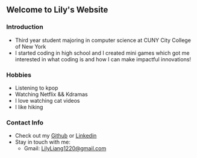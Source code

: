 ## Welcome to Lily's Website 

### Introduction
- Third year student majoring in computer science at CUNY City College of New York
- I started coding in high school and I created mini games which got me interested in what coding is and how I can make impactful innovations!
 
### Hobbies
- Listening to kpop
- Watching Netflix && Kdramas 
- I love watching cat videos
- I like hiking
 
### Contact Info
* Check out my [Github](https://github.com/ZBHlily?tab=repositories) or [Linkedin](https://www.linkedin.com/in/liang-lily/)
* Stay in touch with me:
  * Gmail: LilyLiang1220@gmail.com



